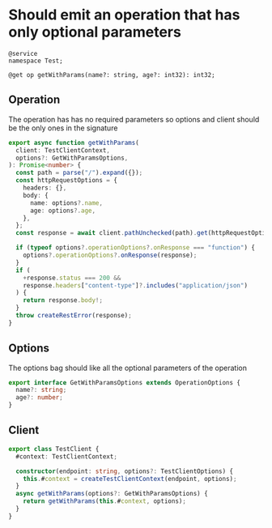 # Should emit an operation that has only optional parameters

```tsp
@service
namespace Test;

@get op getWithParams(name?: string, age?: int32): int32;
```

## Operation

The operation has has no required parameters so options and client should be the only ones in the signature

```ts src/api/testClientOperations.ts function getWithParams
export async function getWithParams(
  client: TestClientContext,
  options?: GetWithParamsOptions,
): Promise<number> {
  const path = parse("/").expand({});
  const httpRequestOptions = {
    headers: {},
    body: {
      name: options?.name,
      age: options?.age,
    },
  };
  const response = await client.pathUnchecked(path).get(httpRequestOptions);

  if (typeof options?.operationOptions?.onResponse === "function") {
    options?.operationOptions?.onResponse(response);
  }
  if (
    +response.status === 200 &&
    response.headers["content-type"]?.includes("application/json")
  ) {
    return response.body!;
  }
  throw createRestError(response);
}
```

## Options

The options bag should like all the optional parameters of the operation

```ts src/api/testClientOperations.ts interface GetWithParamsOptions
export interface GetWithParamsOptions extends OperationOptions {
  name?: string;
  age?: number;
}
```

## Client

```ts src/testClient.ts class TestClient
export class TestClient {
  #context: TestClientContext;

  constructor(endpoint: string, options?: TestClientOptions) {
    this.#context = createTestClientContext(endpoint, options);
  }
  async getWithParams(options?: GetWithParamsOptions) {
    return getWithParams(this.#context, options);
  }
}
```
